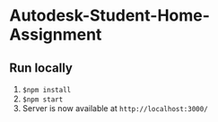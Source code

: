 # Autodesk-Student-Home-Assignment


## Run locally
1. `$npm install`<br>
2. `$npm start`<br>
3. Server is now available at `http://localhost:3000/`